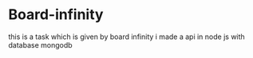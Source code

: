 # Board-infinity
this is a task which is given by board infinity
i made a api in node js with database mongodb

